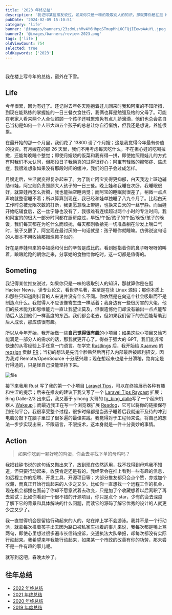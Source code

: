 ```yaml
---
title: '2023 年终总结'
description: '我记得某位推友说过，如果你只是一味的吸取别人的知识，那就算你是在逛 Hacker News，读专业论文，看世界名著，甚至是在读 Linux 源码；那你本质上和那些只知道刷抖音的人来说并没有什么不同'
pubDate: '2024-02-09 15:10:51'
category: 'life'
banner: '@images/banners/23zdmLzhMv4Y6HhpqSTmupMhL6CFQjIEewpAAuYL.jpeg'
banner2: '@images/banners/review-2023.png'
tags: ['life']
oldViewCount: 754
selected: true
oldKeywords: ['2023']
---
```


#

我在楼上写今年的总结，窗外在下雪。

## Life

今年很累，因为有娃了。还记得去年冬天刚抱着娃儿回来时我和阿宝的不知所措，到现在能熟练的掌握娃的一日三餐衣食住行，我俩也算是勉强及格的父母了。可能在老家人看来两个人合伙照顾一个孩子还喊累难免有点儿娇滴滴，他们也总会拿自己当初是如何一个人带大四五个孩子的总总让你自行惭愧，但我还是想说，养娃很累。

在最开始的那一个月里，我们花了 13800 请了个月嫂；这是我觉得今年最有价值的投资。有月嫂在的那 26 天里，我们不用考虑每天吃什么，不在担心娃的吃喝拉撒，还能每晚睡个整觉；即使月嫂烧的饭菜和我有得一拼，即使她照顾娃儿的方式有时我们不太认同，但那段日子我俩真的过得很舒心；阿宝有轻微的抑郁症、焦虑症，我很难想象如果没有那段时间的缓冲，我们的日子会过成怎样。

月嫂走后，生活就变得复杂起来了。为了防止阿宝变得更抑郁，白天我边上班边辅助带娃，阿宝则负责照顾大人孩子的一日三餐。晚上娃和我睡在次卧，我睡眠很好，就算娃再怎么折腾，我也能抽空睡两觉；而阿宝的睡眠就很差了，稍微一点点声响就整宿睡不着；所以算算到现在，我已经和娃单独睡了八九个月了。比起白天工作时总被无限次数的打断，我更愿意晚上带娃，也换来白天的一丝宁静。而当娃开始吃辅食后，这一丝宁静也没有了，我很难有连续超过两个小时的专注时间。我和阿宝的的很大一部分时间都在厨房度过，早饭/午饭/孩子的午饭/晚饭/孩子的晚饭，我们每天都在为吃什么而烦扰，每天都刚收拾完一切准备躺在沙发上喘口气时，孩子又醒了。阿宝现在最讨厌的一句话就是：孩子睡你就睡嘛。仿佛说这句话的人根本不用收拾那摊烂摊子似的。

好在是养娃带来的幸福感和付出的辛苦是成比的。看到她指着你的鼻子呀呀呀的叫着，踉踉跄跄的朝你走来，分享她的食物给你吃时，这一切都是值得的。

## Someting

我记得某位推友说过，如果你只是一味的吸取别人的知识，那就算你是在逛 Hacker News，读专业论文，看世界名著，甚至是在读 Linux 源码；那你本质上和那些只知道刷抖音的人来说并没有什么不同。你依然是在向这个社会吸取而不是制造点什么。我觉得人不应该像寄生虫一样活着；我身边有一些很厉害的大佬，他们的技术能力和思维能力一直让我望尘莫及，但很遗憾他们却没有输出一点点能帮助后人达到他们一样高度的东西。我们都会老去，但如果我们留下的东西能帮助到后人成长，那应该很有趣。

所以从今年开始，我开始做一些**自己觉得很有趣**的小项目；如果这些小项目又恰巧能满足一部分人的需求的话，那我就更开心了。得益于强大的 GPT，我们能非常快速的从零经验上手任意一门语言。在学完 [Rustlings](https://github.com/rust-lang/rustlings) 后，我开始给 [Xuanwo](https://github.com/Xuanwo) 的 [reqsign](https://github.com/Xuanwo/reqsign) 贡献 [PR](https://github.com/Xuanwo/reqsign/pulls?q=is:pr+is:closed+author:godruoyi)；当初的想法是先混个脸熟然后再打入内部最后被顺利招安，因为我对 Remote/OpenSource 十分感兴趣；现在想起来也是十分滑稽，路肯定是行得通的，只是怪自己没能坚持下来。

![file](https://images.godruoyi.com/posts/202402/09/kc2OjTBKwSoCUzvAcavmlpGqmxX7BQyrKQtufDKi.png)

接下来我用 Rust 写了我的第一个小项目 [Laravel Tips](https://github.com/godruoyi/laravel-tips)，可以在终端展示各种有趣和生涩的提示；后来在推友的建议下我又写了一个 [Laravel Tips Raycast](https://github.com/godruoyi/laravel-tips-raycast) 扩展；Bing Dalle-2/3 出来后，我又基于 yihong 大哥的 [tg_bing_dalle](https://github.com/yihong0618/tg_bing_dalle)写了一个起床机器人 [Wakeup](https://github.com/godruoyi/wakeup)；而最近我正在写一个浏览器扩展 [Readog](https://github.com/godruoyi/readog)，它可以将你的链接保存到任何平台。我很享受整个过程，很多时候都是当孩子睡着后我就迫不及待的冲到电脑旁敲下在脑子里过了很多遍的最佳实践。我觉得对于工程师来说，将自己的想法一步步实现出来，不限语言，不限技术，这本身就是一件十分美妙的事情。

## Action

> 如果你吃到一颗好吃的鸡蛋，你会去寻找下单的母鸡吗？

我把钱钟书说的这句话又搬出来了，放到现在依然适用，找不找得到母鸡我不知道，但只要行动起来，收获肯定还是有的。我经常会在推上看到一些有趣的信息，如远程工作的招聘、开发工具、开源项目等；大部分推友都只会点个赞，亦或加个收藏，而真正开始行动起来的人少之又少。比如你一直想找一个远程工作的机会，现在机会都摆在面前了你却不愿意试着去改变，只是加了个收藏想着以后离职了再去尝试；比如你看到一个很不错的开源项目，你只是点个 star，少有的会去深度了解下它的背景和具体解决的什么问题，而读它的源码了解它优秀的设计的人就更少之又少了。

我一直觉得机会是留给行动起来的人的，站在岸上学不会游泳。我并不是一个行动派，就拿每次推着孩子出去因为路口被私家车挡着的事儿来说，我每次都是嘴上骂两句，即使心里想过很多遍市长信箱投诉，交通执法大队举报，却每次都没有实际行动起来。我希望来年我能行动起来，如果某一个市政的改善有你的功劳，那未尝不是一件有趣的事儿呢。

就写到这吧，春晚太吵了。

## 往年总结

- [2022 年终总结](https://godruoyi.com/posts/review-of-2022)
- [2021 年终总结](https://godruoyi.com/posts/review-2021)
- [2020 年终总结](https://godruoyi.com/posts/2020-year-end-review)
- [2019 年度总结](https://godruoyi.com/posts/continue-refueling-in-2019)
